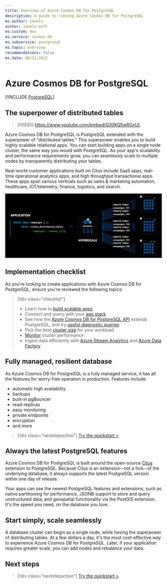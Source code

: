 ```yaml
---
title: Overview of Azure Cosmos DB for PostgreSQL
description: A guide to running Azure Cosmos DB for PostgreSQL
ms.author: jonels
author: jonels-msft
ms.custom: mvc
ms.service: cosmos-db
ms.subservice: postgresql
ms.topic: overview
recommendations: false
ms.date: 08/11/2022
---
```

<!-- markdownlint-disable MD033 -->
<!-- markdownlint-disable MD026 -->

# Azure Cosmos DB for PostgreSQL

[!INCLUDE [PostgreSQL](../includes/appliesto-postgresql.md)]

## The superpower of distributed tables

<!-- markdownlint-disable MD034 -->

> [!VIDEO https://www.youtube.com/embed/Q30KQ5wRGxU]

<!-- markdownlint-enable MD034 -->

Azure Cosmos DB for PostgreSQL is PostgreSQL extended with the superpower of "distributed
tables." This superpower enables you to build highly scalable relational apps.
You can start building apps on a single node cluster, the same way you
would with PostgreSQL. As your app's scalability and performance requirements
grow, you can seamlessly scale to multiple nodes by transparently distributing
your tables.

Real-world customer applications built on Citus include SaaS apps, real-time
operational analytics apps, and high throughput transactional apps. These apps
span various verticals such as sales & marketing automation, healthcare,
IOT/telemetry, finance, logistics, and search.

![distributed architecture](media/overview/distributed.png)

## Implementation checklist

As you're looking to create applications with Azure Cosmos DB for PostgreSQL, ensure you're
reviewed the following topics:

<!-- markdownlint-disable MD032 -->

> [!div class="checklist"]
> - Learn how to [build scalable apps](quickstart-build-scalable-apps-overview.md)
> - Connect and query with your [app stack](quickstart-app-stacks-overview.md)
> - See how the [Azure Cosmos DB for PostgreSQL API](reference-overview.md) extends
>   PostgreSQL, and try [useful diagnostic
>   queries](howto-useful-diagnostic-queries.md)
> - Pick the best [cluster size](howto-scale-initial.md) for your workload
> - [Monitor](howto-monitoring.md) cluster performance
> - Ingest data efficiently with [Azure Stream Analytics](howto-ingest-azure-stream-analytics.md)
>   and [Azure Data Factory](howto-ingest-azure-data-factory.md)

<!-- markdownlint-enable MD032 -->

## Fully managed, resilient database

As Azure Cosmos DB for PostgreSQL is a fully managed service, it has all the features for
worry-free operation in production. Features include:

* automatic high availability
* backups
* built-in pgBouncer
* read-replicas
* easy monitoring
* private endpoints
* encryption
* and more

> [!div class="nextstepaction"]
> [Try the quickstart >](quickstart-create-portal.md)

## Always the latest PostgreSQL features

Azure Cosmos DB for PostgreSQL is built around the open-source
[Citus](https://github.com/citusdata/citus) extension to PostgreSQL. Because
Citus is an extension--not a fork--of the underlying database, it always
supports the latest PostgreSQL version within one day of release.

Your apps can use the newest PostgreSQL features and extensions, such as
native partitioning for performance, JSONB support to store and query
unstructured data, and geospatial functionality via the PostGIS extension.
It's the speed you need, on the database you love.

## Start simply, scale seamlessly

A database cluster can begin as a single node, while
having the superpower of distributing tables. At a few dollars a day, it's the
most cost-effective way to experience Azure Cosmos DB for PostgreSQL. Later, if your
application requires greater scale, you can add nodes and rebalance your data.

## Next steps

> [!div class="nextstepaction"]
> [Try the quickstart >](quickstart-create-portal.md)
